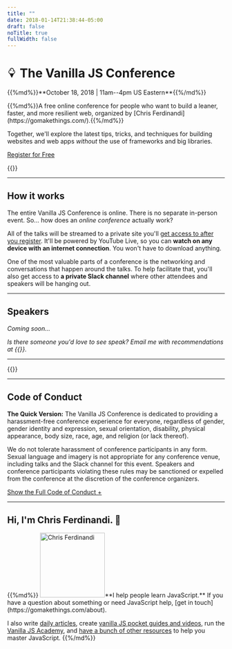 ```yaml
---
title: ""
date: 2018-01-14T21:38:44-05:00
draft: false
noTitle: true
fullWidth: false
---
```


<h1 class="text-xlarge margin-bottom-small"><svg xmlns="http://www.w3.org/2000/svg" style="height:.8em;width:.8em"  viewBox="0 0 16 16"><title></title><path fill="currentColor" d="M13 6.5a3.506 3.506 0 0 0-2.004-3.164C10.91 1.482 9.375 0 7.5 0S4.09 1.482 4.004 3.336A3.504 3.504 0 0 0 2 6.5c0 1.446.882 2.69 2.136 3.223l2.915 5.996a.5.5 0 0 0 .9 0l2.915-5.996A3.506 3.506 0 0 0 13.002 6.5zM9.5 9h-4C4.122 9 3 7.878 3 6.5a2.503 2.503 0 0 1 3.333-2.358.5.5 0 1 0 .333-.943 3.499 3.499 0 0 0-1.622-.169A2.504 2.504 0 0 1 7.499 1a2.502 2.502 0 0 1 1.863 4.167.5.5 0 1 0 .745.666c.367-.41.629-.897.77-1.419A2.506 2.506 0 0 1 11.998 6.5c0 1.378-1.121 2.5-2.5 2.5z"/></svg> The Vanilla JS Conference</h1>

<p class="text-large margin-bottom-small">{{%md%}}**October 18, 2018 | 11am--4pm US Eastern**{{%/md%}}</p>

<p class="text-large">{{%md%}}A free online conference for people who want to build a leaner, faster, and more resilient&nbsp;web, organized by [Chris Ferdinandi](https://gomakethings.com/).{{%/md%}}</p>

Together, we'll explore the latest tips, tricks, and techniques for building websites and web apps *without* the use of frameworks and big libraries.

<a class="btn btn-large" href="#attend">Register for Free</a>

{{<cta for="conference">}}

<hr class="line-secondary">

## How it works

The entire Vanilla JS Conference is online. There is no separate in-person event. So... how does an _online conference_ actually work?

All of the talks will be streamed to a private site you'll [get access to after you register](#attend). It'll be powered by YouTube Live, so you can **watch on any device with an internet connection**. You won't have to download anything.

One of the most valuable parts of a conference is the networking and conversations that happen around the talks. To help facilitate that, you'll also get access to **a private Slack channel** where other attendees and speakers will be hanging out.


<hr class="line-clear">

## Speakers

*Coming soon...*

*Is there someone you'd love to see speak? Email me with recommendations at {{<email>}}.*


<hr class="line-clear">

{{<mailchimp intro="true">}}


<hr class="line-clear">

## Code of Conduct

**The Quick Version:** The Vanilla JS Conference is dedicated to providing a harassment-free conference experience for everyone, regardless of gender, gender identity and expression, sexual orientation, disability, physical appearance, body size, race, age, and religion (or lack thereof).

We do not tolerate harassment of conference participants in any form. Sexual language and imagery is not appropriate for any conference venue, including talks and the Slack channel for this event. Speakers and conference participants violating these rules may be sanctioned or expelled from the conference at the discretion of the conference organizers.

<div id="full-coc" hidden>
{{%md%}}
### Anti-Harassment

Harassment includes, but is not limited to:

- Verbal or written comments that reinforce social structures of domination related to gender, gender identity and expression, sexual orientation, disability, physical appearance, body size, race, age, religion
- Sexual images in public spaces
- Deliberate intimidation, stalking, or following
- Harassing photography or recording
- Sustained disruption of talks or other events
- Unwelcome sexual attention
- Advocating for, or encouraging, any of the above behavior

### Enforcement

Participants asked to stop any harassing behavior are expected to comply immediately.

If a participant engages in harassing behavior, event organizers retain the right to take any actions to keep the event a welcoming environment for all participants. This includes warning the offender or expulsion from the conference.

Event organizers may take action to address anything designed to, or with the clear impact of, disrupting the event or making the environment hostile for any participants. We expect participants to follow these rules at all event venues and event-related social activities. We think people should follow these rules outside event activities, too!

### Reporting

If someone makes you or anyone else feel unsafe or unwelcome, please report it as soon as possible. The event organizer, Chris Ferdinandi, can be reached by email at {{<email>}} or by Direct Message in the event Slack channel.

Harassment and other Code of Conduct violations reduce the value of our event for everyone. We want you to be happy at our event. People like you make our event a better place.

Our team will be happy to help you contact local law enforcement, local support services, or otherwise assist you to feel safe for the duration of the event. We value your attendance.

### Inclusive Language

In our commitment to a harassment-free and inclusive environment we strongly believe it’s important to pay attention to harmful language patterns.

<dl>
	<dt>Ableism</dt>
	<dd>
		<p>Words like “crazy”, “dumb”, “insane” or “lame” are examples of ableist language, devaluing people who have physical or mental disabilities. Its appearance often stems not from any intentional desire to offend, but from our innate sense of what it means to be normal. These words can be avoided by using more fitting, clearer descriptions of what we want to communicate.</p>

		<p>To find out more about ableism and replacement terms please <a href="https://www.autistichoya.com/p/ableist-words-and-terms-to-avoid.html">read this guide</a>.</p>
	</dd>

	<dt>Sexism</dt>
	<dd>
		<p>Using gendered terms like “dude” or “guys” to address a mixed-gendered group of people contributes to furthering exclusion of underrepresented individuals. We strongly advise avoiding gendered pronouns as well as gendered terms.</p>
		<p>For more information please familiarize yourself with <a href="http://geekfeminism.wikia.com/wiki/Nonsexist_language">the Geek Feminism wiki guide</a>.</p>
	</dd>
</dl>

### Attribution

This Code of Conduct was adapted from the [Geek Feminism Wiki](http://geekfeminism.wikia.com/wiki/Conference_anti-harassment/Policy) and [JSConf Hawai'i](https://www.jsconfhi.com/about#coc). [Licensed under CC0.](https://creativecommons.org/publicdomain/zero/1.0/)
{{%/md%}}
</div>

<a class="expand" href="#full-coc">Show the Full Code of Conduct +</a>


<hr class="line-clear">

## Hi, I'm Chris Ferdinandi. 👋

<div class="clearfix">
{{%md%}}
<img src="/img/chris-ferdinandi-high-res.jpg" alt="Chris Ferdinandi" width="150" height="150" class="img-circle alignleft margin-bottom">**I help people learn JavaScript.** If you have a question about something or need JavaScript help, [get&nbsp;in&nbsp;touch](https://gomakethings.com/about).

I also write [daily articles](https://gomakethings.com/articles/), create [vanilla JS pocket guides and videos](https://vanillajsguides.com), run the [Vanilla JS Academy](https://vanillajsacademy.com), and [have a bunch of other resources](https://gomakethings.com/resources/) to help you master JavaScript.
{{%/md%}}
</div>